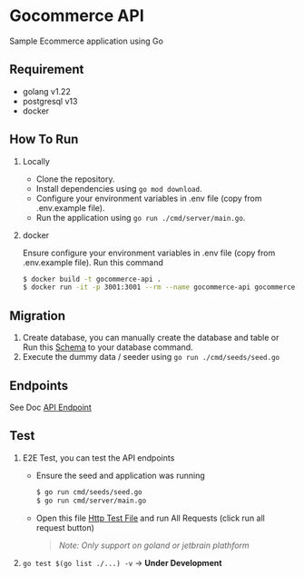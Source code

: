 # Gocommerce API

Sample Ecommerce application using Go

## Requirement

- golang v1.22
- postgresql v13
- docker

## How To Run

1. Locally

   - Clone the repository.
   - Install dependencies using `go mod download`.
   - Configure your environment variables in .env file (copy from .env.example file).
   - Run the application using `go run ./cmd/server/main.go`.

2. docker

   Ensure configure your environment variables in .env file (copy from .env.example file).
   Run this command

   ```bash
   $ docker build -t gocommerce-api .
   $ docker run -it -p 3001:3001 --rm --name gocommerce-api gocommerce-api
   ```

## Migration

1. Create database, you can manually create the database and table or Run
   this [Schema](./db/migration/000001_init_schema.up.sql) to your
   database command.
2. Execute the dummy data / seeder using `go run ./cmd/seeds/seed.go`

## Endpoints

See Doc [API Endpoint](./ENDPOINT.md)

## Test

1. E2E Test, you can test the API endpoints

   - Ensure the seed and application was running
     ```bash
     $ go run cmd/seeds/seed.go
     $ go run cmd/server/main.go
     ```
   - Open this file [Http Test File](./test/http/http_test.http) and run All Requests (click run all request button)

     > _Note: Only support on goland or jetbrain plathform_

2. `go test $(go list ./...) -v` -> **Under Development**
